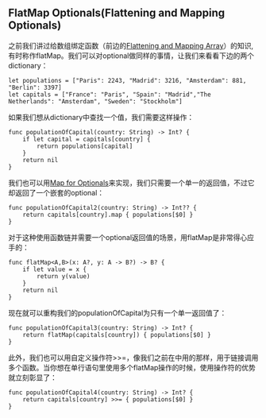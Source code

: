 FlatMap Optionals(Flattening and Mapping Optionals)
----
之前我们讲过给数组绑定函数（前边的[Flattening and Mapping Array](http://junkor.github.io/2015/01/Flattening-and-mapping-arrays/)）的知识,有时称作flatMap。我们可以对optional做同样的事情，让我们来看看下边的两个dictionary：

	let populations = ["Paris": 2243, "Madrid": 3216, "Amsterdam": 881, "Berlin": 3397]
	let capitals = ["France": "Paris", "Spain": "Madrid","The Netherlands": "Amsterdam", "Sweden": "Stockholm"]

如果我们想从dictionary中查找一个值，我们需要这样操作：

	func populationOfCapital(country: String) -> Int? {
    	if let capital = capitals[country] {
        	return populations[capital]
    	}
    	return nil
	}

我们也可以用[Map for Optionals](http://junkor.github.io/2015/01/Map-for-Optionals/)来实现，我们只需要一个单一的返回值，不过它却返回了一个嵌套的optional：

	func populationOfCapital2(country: String) -> Int?? {
    	return capitals[country].map { populations[$0] }
	}

对于这种使用函数链并需要一个optional返回值的场景，用flatMap是非常得心应手的：

	func flatMap<A,B>(x: A?, y: A -> B?) -> B? {
    	if let value = x {
        	return y(value)
    	}
    	return nil
	}
	
现在就可以重构我们的populationOfCapital为只有一个单一返回值了：

	func populationOfCapital3(country: String) -> Int? {
    	return flatMap(capitals[country]) { populations[$0] }
	}

此外，我们也可以用自定义操作符>>=，像我们之前在[]()中用的那样，用于链接调用多个函数。当你想在单行语句里使用多个flatMap操作的时候，使用操作符的优势就立刻彰显了：

	func populationOfCapital4(country: String) -> Int? {
    	return capitals[country] >>= { populations[$0] }
	}


